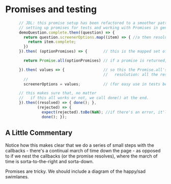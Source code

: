 # Promises and testing

```javascript
      // JDL: this promise setup has been refactored to a smoother pattern for
      // setting up promises for tests and working with Promises in general
      demoQuestion.complete.then((question) => {
        return question.screenerOptions.map((item) => { //a then resolution returns it's value so...
          return item.complete;
        })
      }).then( (optionPromises) => {       // this is the mapped set of promises from 2 lines up

        return Promise.all(optionPromises) // if a promise is returned, *it's* the new thing in the resolution chain

      }).then( values => {                 // so this the Promise.all's
                                           //   resolution: all the resolved values of the optionPromises
        //
        screenerOptions = values;          // (for easy use in tests below)

      // this makes sure that, no matter
      //   if this all works or not, we call done() at the end.
      }).then((resolved) => { done(); },
              (rejected) => {
                expect(rejected).toBe(NaN); //if there's an error, it'll be printed
                done(); });

```

## A Little Commentary

Notice how this makes clear that we do a series of small steps with
the callbacks - there's a continual march of time down the page - as
opposed to if we nest the callbacks (or the promise resolves), where
the march of time is sorta-to-the-right and sorta-down.

Promises are tricky. We should include a diagram of the happy/sad swimlanes.

